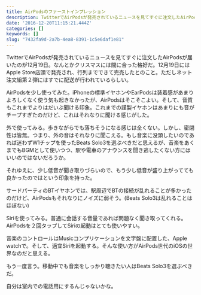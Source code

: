```yaml
---
title: AirPodsのファーストインプレッション
description: TwitterでAirPodsが発売されているニュースを見てすぐに注文したAirPodsが届いたのが12月19日。なんとかクリスマスには間に合った格好だ。12月19日にはApple…
date: '2016-12-20T11:15:21.444Z'
categories: []
keywords: []
slug: "7432fa9d-2a7b-4ea8-8391-1c5e6daf1e81"
---
```

TwitterでAirPodsが発売されているニュースを見てすぐに注文したAirPodsが届いたのが12月19日。なんとかクリスマスには間に合った格好だ。12月19日にはApple Store店頭で発売され、行列までできて完売したとのこと。ただしネット注文組第２弾にはすでに配送が行われているらしい。

AirPodsを少し使ってみた。iPhoneの標準イヤホンやEarPodsは装着感があまりよろしくなく使う気も起きなかったが、AirPodsはそこそこよい。そして、音質もこれまでよりはだいぶ聞ける印象。これまでの謹製イヤホンはあまりにも音がチープすぎたのだけど、これはそれなりに聞ける感じがした。

外で使ってみる。歩きながらでも落ちそうになる感じは全くない。しかし、密閉性は皆無。つまり、外の音はそれなりに聞こえる。もし音楽に没頭したいのであれば迷わずW1チップを使ったBeats Solo3を選ぶべきだと思えるが、音楽をあくまでもBGMとして使いつつ、駅や電車のアナウンスを聞き逃したくない方にはいいのではないだろうか。

それゆえに、少し低音が聞き取りづらいので、もう少し低音が盛り上がってても良かったのではという印象を持った。

サードパーティのBTイヤホンでは、駅周辺でBTの接続が乱れることが多かったのだけど、AirPodsもそれなりにノイズに弱そう。(Beats Solo3は乱れることはほぼない)

Siriを使ってみる。普通に会話する音量であれば問題なく聞き取ってくれる。AirPodsを２回タップしてSiriの起動はとても使いやすい。

音楽のコントロールはMusicコンプリケーションを文字盤に配置した、Apple watchで。そして、適宜Siriを起動する。そんな使い方がAirPods世代のiOSの世界なのだと思える。

もう一度言う。移動中でも音楽をしっかり聴きたい人はBeats Solo3を選ぶべきだ。

自分は室内での電話用にするんじゃないかな。